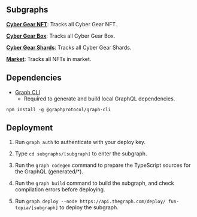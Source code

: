 ## Subgraphs

**[Cyber Gear NFT](https://thegraph.com/explorer/subgraph/fun-topia/cybergear-nft)**: Tracks all Cyber Gear NFT.

**[Cyber Gear Box](https://thegraph.com/explorer/subgraph/fun-topia/cybergear-box)**: Tracks all Cyber Gear Box.

**[Cyber Gear Shards](https://thegraph.com/explorer/subgraph/fun-topia/cybergear-shards)**: Tracks all Cyber Gear Shards.

**[Market](https://thegraph.com/explorer/subgraph/fun-topia/market)**: Tracks all NFTs in market.

## Dependencies

- [Graph CLI](https://github.com/graphprotocol/graph-cli)
    - Required to generate and build local GraphQL dependencies.

```shell
npm install -g @graphprotocol/graph-cli
```

## Deployment

1. Run `graph auth` to authenticate with your deploy key.

2. Type `cd subgraphs/[subgraph]` to enter the subgraph.

3. Run the `graph codegen` command to prepare the TypeScript sources for the GraphQL (generated/*).

4. Run the `graph build` command to build the subgraph, and check compilation errors before deploying.

5. Run `graph deploy --node https://api.thegraph.com/deploy/ fun-topia/[subgraph]` to deploy the subgraph.